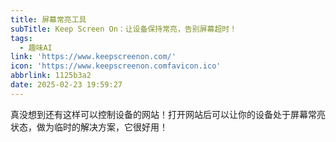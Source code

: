 ```yaml
---
title: 屏幕常亮工具
subTitle: Keep Screen On：让设备保持常亮，告别屏幕超时！
tags:
  - 趣味AI
link: 'https://www.keepscreenon.com/'
icon: 'https://www.keepscreenon.comfavicon.ico'
abbrlink: 1125b3a2
date: 2025-02-23 19:59:27
---
```


真没想到还有这样可以控制设备的网站！打开网站后可以让你的设备处于屏幕常亮状态，做为临时的解决方案，它很好用！